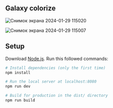## Galaxy colorize

![Снимок экрана 2024-01-29 115020](https://github.com/iamAlinaaa/threejs_test_task_02/assets/111873795/07ce4028-20a0-493a-a0b6-293a44c9bd3f)


![Снимок экрана 2024-01-29 115007](https://github.com/iamAlinaaa/threejs_test_task_02/assets/111873795/cdb5f71c-2866-41eb-a9f7-7fa121b7cd1b)


## Setup
Download [Node.js](https://nodejs.org/en/download/).
Run this followed commands:

``` bash
# Install dependencies (only the first time)
npm install

# Run the local server at localhost:8080
npm run dev

# Build for production in the dist/ directory
npm run build
```
